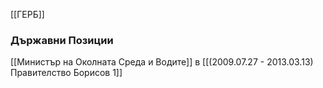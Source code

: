 [[ГЕРБ]]

### Държавни Позиции
[[Министър на Околната Среда и Водите]] в [[(2009.07.27 - 2013.03.13) Правителство Борисов 1]]